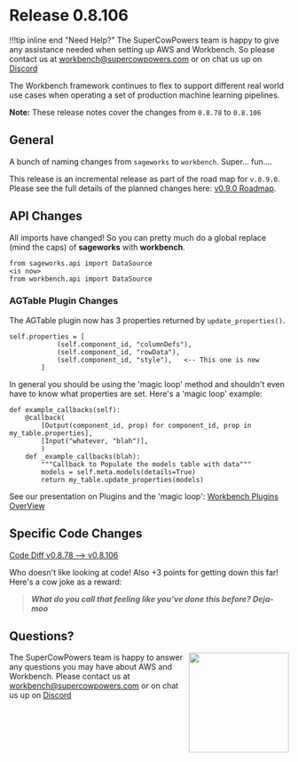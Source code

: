 # Release 0.8.106

!!!tip inline end "Need Help?"
    The SuperCowPowers team is happy to give any assistance needed when setting up AWS and Workbench. So please contact us at [workbench@supercowpowers.com](mailto:workbench@supercowpowers.com) or on chat us up on [Discord](https://discord.gg/WHAJuz8sw8) 

The Workbench framework continues to flex to support different real world use cases when operating a set of production machine learning pipelines.

**Note:** These release notes cover the changes from `0.8.78` to `0.8.106`


## General
A bunch of naming changes from `sageworks` to `workbench`. Super... fun....


This release is an incremental release as part of the road map for `v.0.9.0`. Please see the full details of the planned changes here: [v0.9.0 Roadmap](../road_maps/0_9_0.md). 


## API Changes
All imports have changed! So you can pretty much do a global replace (mind the caps) of **sageworks** with **workbench**.

```
from sageworks.api import DataSource
<is now>
from workbench.api import DataSource
```

### AGTable Plugin Changes
The AGTable plugin now has 3 properties returned by `update_properties()`.

```
self.properties = [
            (self.component_id, "columnDefs"),
            (self.component_id, "rowData"),
            (self.component_id, "style"),   <-- This one is new
        ]
```

In general you should be using the 'magic loop' method and shouldn't even have to know what properties are set. Here's a 'magic loop' example:

```
def example_callbacks(self):
    @callback(
        [Output(component_id, prop) for component_id, prop in my_table.properties],
        [Input("whatever, "blah")],
        )
    def _example_callbacks(blah):
        """Callback to Populate the models table with data"""
        models = self.meta.models(details=True)
        return my_table.update_properties(models)
```
See our presentation on Plugins and the 'magic loop': [Workbench Plugins OverView](https://docs.google.com/presentation/d/1RjpMmJW1i9auPztn2xXYmYKXsZjsnG7vVaCQQ4FLIMM/edit?usp=sharing)

## Specific Code Changes
 
<a href="https://github.com/supercowpowers/workbench/compare/v0.8.78...v0.8.106" target="_blank">Code Diff v0.8.78 --> v0.8.106</a> 

Who doesn't like looking at code! Also +3 points for getting down this far! Here's a cow joke as a reward:

> ***What do you call that feeling like you’ve done this before?
              Deja-moo***

## Questions?
<img align="right" src="../../images/scp.png" width="180">

The SuperCowPowers team is happy to answer any questions you may have about AWS and Workbench. Please contact us at [workbench@supercowpowers.com](mailto:workbench@supercowpowers.com) or on chat us up on [Discord](https://discord.gg/WHAJuz8sw8) 



